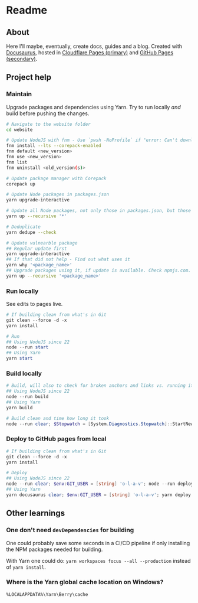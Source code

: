 # Readme

## About

Here I'll maybe, eventually, create docs, guides and a blog. Created with [Docusaurus](https://docusaurus.io/), hosted in [Cloudflare Pages (primary)](https://pages.cloudflare.com/) and [GitHub Pages (secondary)](https://pages.github.com/).

## Project help

### Maintain

Upgrade packages and dependencies using Yarn. Try to run locally _and_ build before pushing the changes.

```bash
# Navigate to the website folder
cd website

# Update NodeJS with fnm - Use `pwsh -NoProfile` if "error: Can't download the requested binary: Access is denied. (os error 5)"
fnm install --lts --corepack-enabled
fnm default <new_version>
fnm use <new_version>
fnm list
fnm uninstall <old_version(s)>

# Update package manager with Corepack
corepack up

# Update Node packages in packages.json
yarn upgrade-interactive

# Update all Node packages, not only those in packages.json, but those in yarn.lock too
yarn up --recursive '*'

# Deduplicate
yarn dedupe --check

# Update vulnearble package
## Regular update first
yarn upgrade-interactive
## If that did not help - Find out what uses it
yarn why '<package_name>'
## Upgrade packages using it, if update is available. Check npmjs.com.
yarn up --recursive '<package_name>'
```

### Run locally

See edits to pages live.

```powershell
# If building clean from what's in Git
git clean --force -d -x
yarn install

# Run
## Using NodeJS since 22
node --run start
## Using Yarn
yarn start
```

### Build locally

```powershell
# Build, will also to check for broken anchors and links vs. running it locally
## Using NodeJS since 22
node --run build
## Using Yarn
yarn build

# Build clean and time how long it took
node --run clear; $Stopwatch = [System.Diagnostics.Stopwatch]::StartNew(); node --run build; $Stopwatch.Stop(); $Stopwatch.Elapsed.ToString()
```

### Deploy to GitHub pages from local

```powershell
# If building clean from what's in Git
git clean --force -d -x
yarn install

# Deploy
## Using NodeJS since 22
node --run clear; $env:GIT_USER = [string] 'o-l-a-v'; node --run deploy
## Using Yarn
yarn docusaurus clear; $env:GIT_USER = [string] 'o-l-a-v'; yarn deploy
```

## Other learnings

### One don't need `devDependencies` for building

One could probably save some seconds in a CI/CD pipeline if only installing the NPM packages needed for building.

With Yarn one could do: `yarn workspaces focus --all --production` instead of `yarn install`.

### Where is the Yarn global cache location on Windows?

`%LOCALAPPDATA%\Yarn\Berry\cache`
